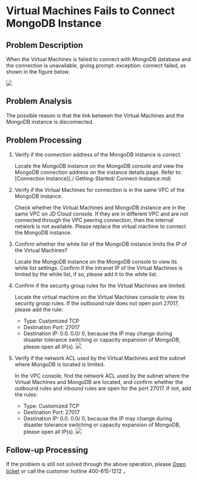 # Virtual Machines Fails to Connect MongoDB Instance

## Problem Description
When the Virtual Machines is failed to connect with MongoDB database and the connection is unavailable, giving prompt: exception: connect failed, as shown in the figure below.

![](https://github.com/jdcloudcom/cn/blob/master/image/mongodb/mongo-027.png)

## Problem Analysis

The possible reason is that the link between the Virtual Machines and the MongoDB instance is disconnected.

## Problem Processing

1. Verify if the connection address of the MongoDB instance is correct.

   Locate the MongoDB instance on the MongoDB console and view the MongoDB connection address on the instance details page. Refer to: [Connection Instance](./ Getting-Started/ Connect-Instance.md)

1. Verify if the Virtual Machines for connection is in the same VPC of the MongoDB instance.

   Check whether the Virtual Machines and MongoDB instance are in the same VPC on JD Cloud console. If they are in different VPC and are not connected through the VPC peering connection, then the internal network is not available. Please replace the virtual machine to connect the MongoDB instance.

1. Confirm whether the white list of the MongoDB instance limits the IP of the Virtual Machines?

   Locate the MongoDB instance on the MongoDB console to view its white list settings. Confirm if the intranet IP of the Virtual Machines is limited by the white list, if so, please add it to the white list.

1. Confirm if the security group rules for the Virtual Machines are limited.

   Locate the virtual machine on the Virtual Machines console to view its security group rules. If the outbound rule does not open port 27017, please add the rule:
   - Type: Customized TCP
   - Destination Port: 27017
   - Destination IP: 0.0. 0.0/ 0, because the IP may change during disaster tolerance switching or capacity expansion of MongoDB, please open all IP(s).
	![](https://github.com/jdcloudcom/cn/blob/master/image/mongodb/mongo-028.png)
	
1. Verify if the network ACL used by the Virtual Machines and the subnet where MongoDB is located is limited.

   In the VPC console, find the network ACL used by the subnet where the Virtual Machines and MongoDB are located, and confirm whether the outbound rules and inbound rules are open for the port 27017. If not, add the rules:
   - Type: Customized TCP
   - Destination Port: 27017
   - Destination IP: 0.0. 0.0/ 0, because the IP may change during disaster tolerance switching or capacity expansion of MongoDB, please open all IP(s).
   ![](https://github.com/jdcloudcom/cn/blob/master/image/mongodb/mongo-029.png)

  ## Follow-up Processing
  If the problem is still not solved through the above operation, please [Open ticket](https://ticket.jdcloud.com/myorder/form?cateId=166&questionId=238) or call the customer hotline 400-615-1212 。


